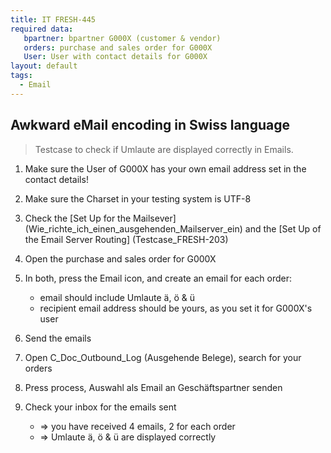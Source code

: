 ```yaml
---
title: IT FRESH-445
required data:
   bpartner: bpartner G000X (customer & vendor)
   orders: purchase and sales order for G000X
   User: User with contact details for G000X  
layout: default
tags:
  - Email
---
```

## Awkward eMail encoding in Swiss language

> Testcase to check if Umlaute are displayed correctly
> in Emails.

1. Make sure the User of G000X has your own email address set in the contact details!

1. Make sure the Charset in your testing system is UTF-8

1. Check the [Set Up for the Mailsever] (Wie_richte_ich_einen_ausgehenden_Mailserver_ein) and the [Set Up of the Email Server Routing] (Testcase_FRESH-203)

1. Open the purchase and sales order for G000X

1. In both, press the Email icon, and create an email for each order:

	* email should include Umlaute ä, ö & ü
	* recipient email address should be yours, as you set it for G000X's user
	
1. Send the emails

1. Open C_Doc_Outbound_Log (Ausgehende Belege), search for your orders

1. Press process, Auswahl als Email an Geschäftspartner senden

1. Check your inbox for the emails sent

	* => you have received 4 emails, 2 for each order
	* => Umlaute ä, ö & ü are displayed correctly
